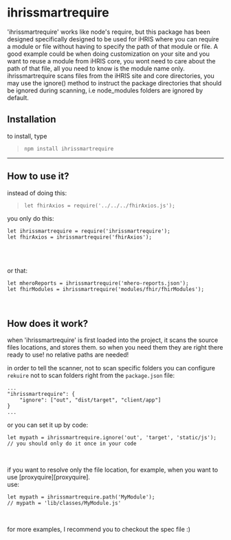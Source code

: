 ihrissmartrequire
=========
'ihrissmartrequire' works like node's require, but this package has been designed specifically designed to be used for iHRIS where you can require a module or file without having to specify the path of that module or file. A good example could be 
when doing customization on your site and you want to reuse a module from iHRIS core, you wont need to care about the path of that file, all you need to know is the module name only. ihrissmartrequire scans files from the iHRIS site and core directories, 
you may use the ignore() method to instruct the package directories that should be ignored during scanning, i.e node_modules folders are ignored by default.


Installation
-------------
to install, type
> ```npm install ihrissmartrequire```

- - - 

How to use it?
-----------------
instead of doing this: <br/>
> ```let fhirAxios = require('../../../fhirAxios.js');```

you only do this:<br/>
```
let ihrissmartrequire = require('ihrissmartrequire');
let fhirAxios = ihrissmartrequire('fhirAxios');
```
<br/><br/>

or that:<br/>
```
let mheroReports = ihrissmartrequire('mhero-reports.json');
let fhirModules = ihrissmartrequire('modules/fhir/fhirModules');
```
<br/>


How does it work?
------------------
when 'ihrissmartrequire' is first loaded into the project, it scans the source files locations, and stores them.
so when you need them they are right there ready to use!
no relative paths are needed!

in order to tell the scanner, not to scan specific folders you can configure `rekuire` not to scan folders right from the `package.json` file:

```
...
"ihrissmartrequire": {
	"ignore": ["out", "dist/target", "client/app"]
}
...

```

or you can set it up by code: <br/>
```
let mypath = ihrissmartrequire.ignore('out', 'target', 'static/js');
// you should only do it once in your code
```


<br/>


if you want to resolve only the file location, for example, when you want to use [proxyquire][proxyquire].<br/>
use: <br/>
```
let mypath = ihrissmartrequire.path('MyModule');
// mypath = 'lib/classes/MyModule.js' 
```

<br/>

for more examples, I recommend you to checkout the spec file :)
